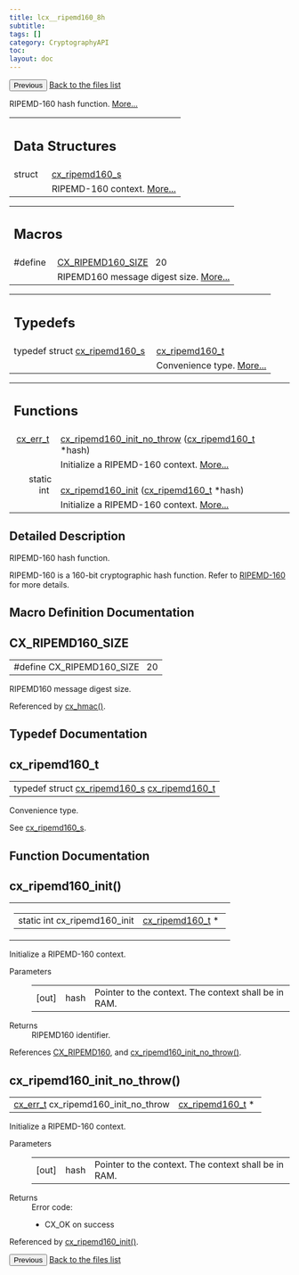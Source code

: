 ```yaml
---
title: lcx__ripemd160_8h
subtitle:
tags: []
category: CryptographyAPI
toc:
layout: doc
---
```


<button class="uk-button uk-button-default uk-button-small uk-margin-medium-top" onclick="history.back()">Previous</button>
<a class="uk-button uk-button-default uk-button-small uk-margin-medium-top crypto-button" href="../../crypto-api/files">Back to the files list</a>


<p>RIPEMD-160 hash function.  
<a href="#details">More...</a></p>
<table class="memberdecls">
<tr class="heading"><td colspan="4"><h2 class="groupheader"><a name="nested-classes"></a>
Data Structures</h2></td></tr>
<tr class="memitem:"><td class="memItemLeft" align="right" valign="top">struct &#160;</td><td colspan="3" class="memItemRight" valign="bottom"><a class="el" href="../cx__ripemd160__s">cx_ripemd160_s</a></td></tr>
<tr class="memdesc:"><td class="mdescLeft">&#160;</td><td colspan="3" class="mdescRight">RIPEMD-160 context.  <a href="../cx__ripemd160__s#details">More...</a><br /></td></tr>
</table><table class="memberdecls">
<tr class="heading"><td colspan="4"><h2 class="groupheader"><a name="define-members"></a>
Macros</h2></td></tr>
<tr class="memitem:a0e819ee2f3468667284716213284e621"><td class="memItemLeft" align="right" valign="top">#define&#160;</td><td colspan="3" class="memItemRight" valign="bottom"><a class="el" href="../lcx__ripemd160_8h#a0e819ee2f3468667284716213284e621">CX_RIPEMD160_SIZE</a>&#160;&#160;&#160;20</td></tr>
<tr class="memdesc:a0e819ee2f3468667284716213284e621"><td class="mdescLeft">&#160;</td><td colspan="3" class="mdescRight">RIPEMD160 message digest size.  <a href="#a0e819ee2f3468667284716213284e621">More...</a><br /></td></tr>
</table><table class="memberdecls">
<tr class="heading"><td colspan="4"><h2 class="groupheader"><a name="typedef-members"></a>
Typedefs</h2></td></tr>
<tr class="memitem:ae0605e61b5074bc86b616405eed44934"><td class="memItemLeft" align="right" valign="top">typedef struct <a class="el" href="../cx__ripemd160__s">cx_ripemd160_s</a>&#160;</td><td colspan="3" class="memItemRight" valign="bottom"><a class="el" href="../lcx__ripemd160_8h#ae0605e61b5074bc86b616405eed44934">cx_ripemd160_t</a></td></tr>
<tr class="memdesc:ae0605e61b5074bc86b616405eed44934"><td class="mdescLeft">&#160;</td><td colspan="3" class="mdescRight">Convenience type.  <a href="#ae0605e61b5074bc86b616405eed44934">More...</a><br /></td></tr>
</table><table class="memberdecls">
<tr class="heading"><td colspan="4"><h2 class="groupheader"><a name="func-members"></a>
Functions</h2></td></tr>
<tr class="memitem:a55d679791de8e2e677fffba87a3a94d3"><td class="memItemLeft" align="right" valign="top"><a class="el" href="../cx__errors_8h#a06db7f567671764f4980db9bc828fa85">cx_err_t</a>&#160;</td><td colspan="3" class="memItemRight" valign="bottom"><a class="el" href="../lcx__ripemd160_8h#a55d679791de8e2e677fffba87a3a94d3">cx_ripemd160_init_no_throw</a> (<a class="el" href="../lcx__ripemd160_8h#ae0605e61b5074bc86b616405eed44934">cx_ripemd160_t</a> *hash)</td></tr>
<tr class="memdesc:a55d679791de8e2e677fffba87a3a94d3"><td class="mdescLeft">&#160;</td><td colspan="3" class="mdescRight">Initialize a RIPEMD-160 context.  <a href="#a55d679791de8e2e677fffba87a3a94d3">More...</a><br /></td></tr>
<tr class="memitem:a4de39768d5a783cd37128eccfb914416"><td class="memItemLeft" align="right" valign="top">static int&#160;</td><td colspan="3" class="memItemRight" valign="bottom"><a class="el" href="../lcx__ripemd160_8h#a4de39768d5a783cd37128eccfb914416">cx_ripemd160_init</a> (<a class="el" href="../lcx__ripemd160_8h#ae0605e61b5074bc86b616405eed44934">cx_ripemd160_t</a> *hash)</td></tr>
<tr class="memdesc:a4de39768d5a783cd37128eccfb914416"><td class="mdescLeft">&#160;</td><td colspan="3" class="mdescRight">Initialize a RIPEMD-160 context.  <a href="#a4de39768d5a783cd37128eccfb914416">More...</a><br /></td></tr>
</table>
<a name="details" id="details"></a>

## Detailed Description

<div class="textblock"><p>RIPEMD-160 hash function. </p>
<p>RIPEMD-160 is a 160-bit cryptographic hash function. Refer to <a href="../https://homes.esat.kuleuven.be/~bosselae/ripemd160">RIPEMD-160 </a> for more details. </p>
</div><h2 class="groupheader">Macro Definition Documentation</h2>
<a id="a0e819ee2f3468667284716213284e621"></a>
<h2 class="memtitle">CX_RIPEMD160_SIZE</h2>

<div class="memitem">
<div class="memproto">
      <table class="memname">
        <tr>
          <td class="memname">#define CX_RIPEMD160_SIZE&#160;&#160;&#160;20</td>
        </tr>
      </table>
</div><div class="memdoc">

<p>RIPEMD160 message digest size. </p>

<p class="reference">Referenced by <a class="el" href="../lcx__hmac_8h#a59713fd754b21c5af7de282b7b03c824">cx_hmac()</a>.</p>

</div>
</div>
<h2 class="groupheader">Typedef Documentation</h2>
<a id="ae0605e61b5074bc86b616405eed44934"></a>
<h2 class="memtitle">cx_ripemd160_t</h2>

<div class="memitem">
<div class="memproto">
      <table class="memname">
        <tr>
          <td class="memname">typedef struct <a class="el" href="../cx__ripemd160__s">cx_ripemd160_s</a> <a class="el" href="../lcx__ripemd160_8h#ae0605e61b5074bc86b616405eed44934">cx_ripemd160_t</a></td>
        </tr>
      </table>
</div><div class="memdoc">

<p>Convenience type. </p>
<p>See <a class="el" href="../cx__ripemd160__s" title="RIPEMD-160 context. ">cx_ripemd160_s</a>. </p>

</div>
</div>
<h2 class="groupheader">Function Documentation</h2>
<a id="a4de39768d5a783cd37128eccfb914416"></a>
<h2 class="memtitle">cx_ripemd160_init()</h2>

<div class="memitem">
<div class="memproto">
<table class="mlabels">
  <tr>
  <td class="mlabels-left">
      <table class="memname">
        <tr>
          <td class="memname">static int cx_ripemd160_init </td>
          <td class="paramtype"><a class="el" href="../lcx__ripemd160_8h#ae0605e61b5074bc86b616405eed44934">cx_ripemd160_t</a> *&#160;</td>
        </tr>
      </table>
  </td>
  </tr>
</table>
</div><div class="memdoc">

<p>Initialize a RIPEMD-160 context. </p>
<dl class="params"><dt>Parameters</dt><dd>
  <table class="params">
    <tr><td class="paramdir">[out]</td><td class="paramname">hash</td><td colspan="4">Pointer to the context. The context shall be in RAM.</td></tr>
  </table>
  </dd>
</dl>
<dl class="section return"><dt>Returns</dt><dd>RIPEMD160 identifier. </dd></dl>

<p class="reference">References <a class="el" href="../lcx__hash_8h#a83490ac84757a8bc00ff719ed807e117ab4a075a43ece09e77953b297b1a36fb3">CX_RIPEMD160</a>, and <a class="el" href="../lcx__ripemd160_8h#a55d679791de8e2e677fffba87a3a94d3">cx_ripemd160_init_no_throw()</a>.</p>

</div>
</div>
<a id="a55d679791de8e2e677fffba87a3a94d3"></a>
<h2 class="memtitle">cx_ripemd160_init_no_throw()</h2>

<div class="memitem">
<div class="memproto">
      <table class="memname">
        <tr>
          <td class="memname"><a class="el" href="../cx__errors_8h#a06db7f567671764f4980db9bc828fa85">cx_err_t</a> cx_ripemd160_init_no_throw </td>
          <td class="paramtype"><a class="el" href="../lcx__ripemd160_8h#ae0605e61b5074bc86b616405eed44934">cx_ripemd160_t</a> *&#160;</td>
        </tr>
      </table>
</div><div class="memdoc">

<p>Initialize a RIPEMD-160 context. </p>
<dl class="params"><dt>Parameters</dt><dd>
  <table class="params">
    <tr><td class="paramdir">[out]</td><td class="paramname">hash</td><td colspan="4">Pointer to the context. The context shall be in RAM.</td></tr>
  </table>
  </dd>
</dl>
<dl class="section return"><dt>Returns</dt><dd>Error code:<ul>
<li>CX_OK on success </li>
</ul>
</dd></dl>

<p class="reference">Referenced by <a class="el" href="../lcx__ripemd160_8h#a4de39768d5a783cd37128eccfb914416">cx_ripemd160_init()</a>.</p>

</div>
</div>
<button class="uk-button uk-button-default uk-button-small uk-margin-medium-top" onclick="history.back()">Previous</button>
<a class="uk-button uk-button-default uk-button-small uk-margin-medium-top crypto-button" href="../../crypto-api/files">Back to the files list</a>

